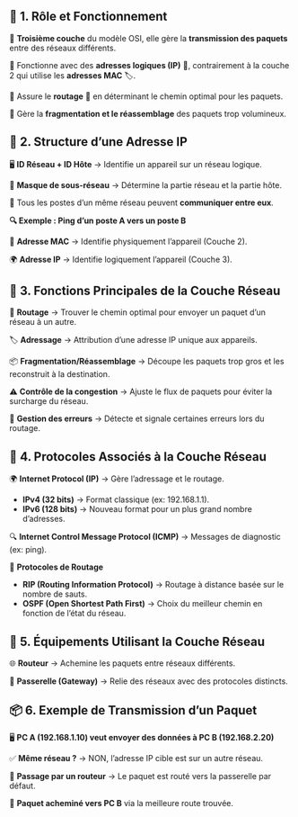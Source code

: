 ## **📌 1. Rôle et Fonctionnement**

🔹 **Troisième couche** du modèle OSI, elle gère la **transmission des paquets** entre des réseaux différents.

🔹 Fonctionne avec des **adresses logiques (IP)** 📡, contrairement à la couche 2 qui utilise les **adresses MAC** 🏷️.

🔹 Assure le **routage** 🚦 en déterminant le chemin optimal pour les paquets.

🔹 Gère la **fragmentation et le réassemblage** des paquets trop volumineux.



## **🔗 2. Structure d’une Adresse IP**

🖥️ **ID Réseau + ID Hôte** → Identifie un appareil sur un réseau logique.

📌 **Masque de sous-réseau** → Détermine la partie réseau et la partie hôte.

📶 Tous les postes d’un même réseau peuvent **communiquer entre eux**.

**🔍 Exemple : Ping d’un poste A vers un poste B**

📍 **Adresse MAC** → Identifie physiquement l’appareil (Couche 2).

🌍 **Adresse IP** → Identifie logiquement l’appareil (Couche 3).


## **🚦 3. Fonctions Principales de la Couche Réseau**

🔄 **Routage** → Trouver le chemin optimal pour envoyer un paquet d’un réseau à un autre.

🏷 **Adressage** → Attribution d’une adresse IP unique aux appareils.

📦 **Fragmentation/Réassemblage** → Découpe les paquets trop gros et les reconstruit à la destination.

⚠ **Contrôle de la congestion** → Ajuste le flux de paquets pour éviter la surcharge du réseau.

🚨 **Gestion des erreurs** → Détecte et signale certaines erreurs lors du routage.


## **📡 4. Protocoles Associés à la Couche Réseau**

🌍 **Internet Protocol (IP)** → Gère l’adressage et le routage.

- **IPv4 (32 bits)** → Format classique (ex: 192.168.1.1).
- **IPv6 (128 bits)** → Nouveau format pour un plus grand nombre d’adresses.

🔍 **Internet Control Message Protocol (ICMP)** → Messages de diagnostic (ex: ping).

📍 **Protocoles de Routage**

- **RIP (Routing Information Protocol)** → Routage à distance basée sur le nombre de sauts.
- **OSPF (Open Shortest Path First)** → Choix du meilleur chemin en fonction de l’état du réseau.


## **🚛 5. Équipements Utilisant la Couche Réseau**

🌐 **Routeur** → Achemine les paquets entre réseaux différents.

🛜 **Passerelle (Gateway)** → Relie des réseaux avec des protocoles distincts.


## **📦 6. Exemple de Transmission d’un Paquet**

🖥 **PC A (192.168.1.10) veut envoyer des données à PC B (192.168.2.20)**

✅ **Même réseau ?** → NON, l’adresse IP cible est sur un autre réseau.

🔄 **Passage par un routeur** → Le paquet est routé vers la passerelle par défaut.

🏁 **Paquet acheminé vers PC B** via la meilleure route trouvée.
